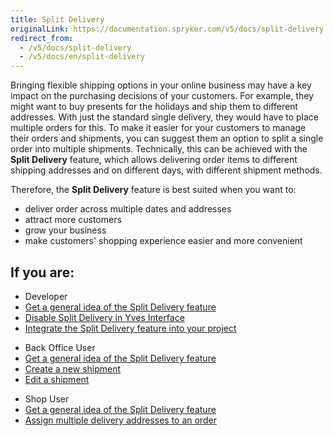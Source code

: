 ```yaml
---
title: Split Delivery
originalLink: https://documentation.spryker.com/v5/docs/split-delivery
redirect_from:
  - /v5/docs/split-delivery
  - /v5/docs/en/split-delivery
---
```


Bringing flexible shipping options in your online business may have a key impact on the purchasing decisions of your customers. For example, they might want to buy presents for the holidays and ship them to different addresses. With just the standard single delivery, they would have to place multiple orders for this. To make it easier for your customers to manage their orders and shipments, you can suggest them an option to split a single order into multiple shipments. Technically, this can be achieved with the **Split Delivery** feature, which allows delivering order items to different shipping addresses and on different days, with different shipment methods.

Therefore, the **Split Delivery** feature is best suited when you want to:

* deliver order across multiple dates and addresses
* attract more customers
* grow your business
* make customers' shopping experience easier and more convenient

## If you are:

<div class="mr-container">
    <div class="mr-list-container">
        <!-- col1 -->
        <div class="mr-col">
            <ul class="mr-list mr-list-green">
                <li class="mr-title">Developer</li>
                <li><a href="https://documentation.spryker.com/docs/en/split-delivery-overview" class="mr-link">Get a general idea of the Split Delivery feature</a></li>
 <li><a href="https://documentation.spryker.com/docs/en/ht-disable-split-delivery-in-yves-interface" class="mr-link">Disable Split Delivery in Yves Interface</a></li>                
                <li><a href="https://documentation.spryker.com/docs/en/split-delivery-concept" class="mr-link">Integrate the Split Delivery feature into your project</a></li>
            </ul>
        </div>
        <!-- col2 -->
        <div class="mr-col">
            <ul class="mr-list mr-list-blue">
                <li class="mr-title"> Back Office User</li>
                <li><a href="https://documentation.spryker.com/docs/en/split-delivery-overview" class="mr-link">Get a general idea of the Split Delivery feature</a></li>
                <li><a href="https://documentation.spryker.com/docs/en/managing-order-shipments#creating-a-new-shipment-for-order" class="mr-link">Create a new shipment</a></li>
                <li><a href="https://documentation.spryker.com/docs/en/managing-order-shipments#editing-shipment-details" class="mr-link">Edit a shipment</a></li>
            </ul>
        </div>
        <!-- col3 -->
        <div class="mr-col">
            <ul class="mr-list mr-list-red">
                <li class="mr-title">Shop User</li>
               <li><a href="https://documentation.spryker.com/docs/en/split-delivery-overview" class="mr-link">Get a general idea of the Split Delivery feature</a></li>
                <li><a href="https://documentation.spryker.com/docs/en/address-step-shop-guide-201911#assign-multiple-delivery-addresses-to-order" class="mr-link">Assign multiple delivery addresses to an order</a></li>
            </ul>
        </div>
    </div>
</div>
